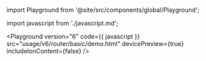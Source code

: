 import Playground from '@site/src/components/global/Playground';

import javascript from './javascript.md';

<Playground
  version="6"
  code={{ javascript }}
  src="usage/v6/router/basic/demo.html"
  devicePreview={true}
  includeIonContent={false}
/>
